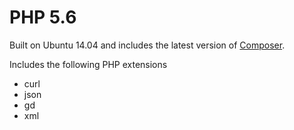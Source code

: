 # PHP 5.6

Built on Ubuntu 14.04 and includes the latest version of [Composer](https://getcomposer.org).

Includes the following PHP extensions
- curl
- json
- gd
- xml
